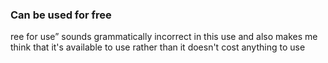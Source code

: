 ### Can be used for free
ree for use” sounds grammatically incorrect in this use and also makes me think that it's available to use rather than it doesn't cost anything to use
